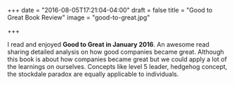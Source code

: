 +++
date = "2016-08-05T17:21:04-04:00"
draft = false
title = "Good to Great Book Review"
image = "good-to-great.jpg"

+++

I read and enjoyed **Good to Great in January 2016**. An awesome read sharing detailed analysis on how good companies became great.
Although this book is about how companies became great but we could apply a lot of the learnings on ourselves.
Concepts like level 5 leader, hedgehog concept, the stockdale paradox are equally applicable to individuals.
